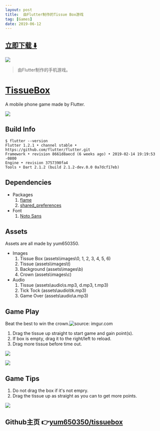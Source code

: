 ```yaml
---
layout: post
title:  由Flutter制作的Tissue Box游戏
tag: [Games]
date: 2019-06-12
---
```


 


## [立即下载 ️⬇️ ](https://codeload.github.com/yum650350/tissuebox/zip/master) 


 
![](https://flutterawesome.com/content/images/2019/04/TissueBox.jpg)
 
>
> 由Flutter制作的手机游戏。
>

 
# [TissueBox](https://github.com/yum650350/tissuebox)
A mobile phone game made by Flutter.

![](https://raw.githubusercontent.com/yum650350/tissuebox/master/gameplay.gif)

    
## Build Info
```
$ flutter --version
Flutter 1.2.1 • channel stable • https://github.com/flutter/flutter.git
Framework • revision 8661d8aecd (6 weeks ago) • 2019-02-14 19:19:53 -0800
Engine • revision 3757390fa4
Tools • Dart 2.1.2 (build 2.1.2-dev.0.0 0a7dcf17eb)
```

## Dependencies
- Packages
	1. [flame](https://pub.dartlang.org/packages/flame)
	2. [shared_preferences](https://pub.dartlang.org/packages/shared_preferences)
- Font
	1. [Noto Sans](https://www.google.com/get/noto/#sans-lgc)
	
## Assets
Assets are all made by yum650350.

- Images
    1. Tissue Box (assets\images\0, 1, 2, 3, 4, 5, 6)
    2. Tissue (assets\images\t)
    3. Background (assets\images\b)
    4. Crown (assets\images\c)
- Audio
    1. Tissue (assets\audio\s.mp3, d.mp3, t.mp3) 
    2. Tick Tock (assets\audio\tk.mp3)
    3. Game Over (assets\audio\a.mp3)

## Game Play
Beat the best to win the crown.<img src="https://i.imgur.com/79sMhD1.png" title="source: imgur.com" />
1. Drag the tissue up straight to start game and gain point(s).
2. If box is empty, drag it to the right/left to reload.
3. Drag more tissue before time out.

![](https://raw.githubusercontent.com/yum650350/tissuebox/master/instruction1.png)

![](https://raw.githubusercontent.com/yum650350/tissuebox/master/instruction2.png)

## Game Tips
1. Do not drag the box if it's not empry.
2. Drag the tissue up as straight as you can to get more points.

![](https://raw.githubusercontent.com/yum650350/tissuebox/master/instruction3.png)


## Github主页 👉[yum650350/tissuebox](http://github.com/yum650350/tissuebox)